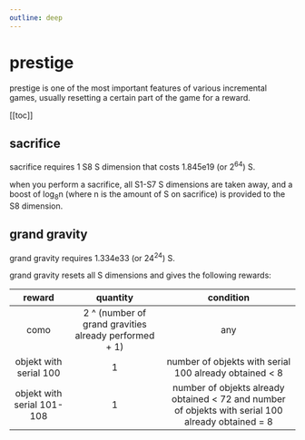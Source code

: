```yaml
---
outline: deep
---
```


# prestige 

prestige is one of the most important features of various incremental games, usually resetting a certain part of the game for a reward.

[[toc]]

## sacrifice

sacrifice requires 1 S8 S dimension that costs 1.845e19 (or 2<sup>64</sup>) S.

when you perform a sacrifice, all S1-S7 S dimensions are taken away, and a boost of log<sub>8</sub>n (where n is the amount of S on sacrifice) is provided to the S8 dimension.

## grand gravity

grand gravity requires 1.334e33 (or 24<sup>24</sup>) S.

grand gravity resets all S dimensions and gives the following rewards:

| reward                     | quantity                                              | condition                                                                                          |
| :------------------------: | :---------------------------------------------------: | :------------------------------------------------------------------------------------------------: |
| como                       | 2 ^ (number of grand gravities already performed + 1) | any                                                                                                |
| objekt with serial 100     | 1                                                     | number of objekts with serial 100 already obtained < 8                                             |
| objekt with serial 101-108 | 1                                                     | number of objekts already obtained < 72 and number of objekts with serial 100 already obtained = 8 |
